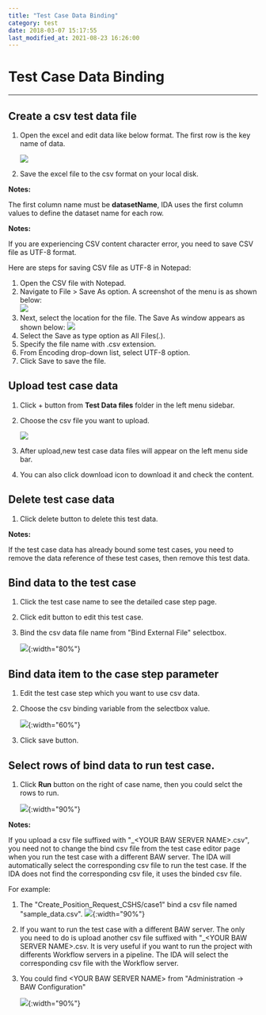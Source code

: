 ```yaml
---
title: "Test Case Data Binding"
category: test
date: 2018-03-07 15:17:55
last_modified_at: 2021-08-23 16:26:00
---
```


# Test Case Data Binding
***  
 
## Create a csv test data file 

  1. Open the excel and edit data like below format. The first row is the key name of data.
    
     ![][testcase_file]   
  
  2. Save the excel file to the csv format on your local disk.  
  
  **Notes:**
     
   The first column name must be **datasetName**, IDA uses the first column values to define the dataset name for each row.

  
  **Notes:**

   If you are experiencing CSV content character error, you need to save CSV file as UTF-8 format.

   Here are steps for saving CSV file as UTF-8 in Notepad:    

   1. Open the CSV file with Notepad.  
   2. Navigate to File > Save As option. A screenshot of the menu is as shown below:  
     ![][csv-saveas]
   3. Next, select the location for the file. The Save As window appears as shown below: 
     ![][csv-utf-8]
   4. Select the Save as type option as All Files(*.*).  
   5. Specify the file name with .csv extension.  
   6. From Encoding drop-down list, select UTF-8 option.  
   7. Click Save to save the file.  


## Upload test case data 

  1. Click + button from **Test Data files** folder in the left menu sidebar.
 
  2. Choose the csv file you want to upload.
    
     ![][testcase_data_upload]
 
  3. After upload,new test case data files will appear on the left menu side bar.
  
  4. You can also click download icon to download it and check the content.
  
  
## Delete test case data  

  1. Click delete button to delete this test data.  
  
   **Notes:**
     
   If the test case data has already bound some test cases, you need to remove the data reference of these test cases, then remove this test data.   


## Bind data to the test case

  1. Click the test case name to see the detailed case step page.
  
  2. Click edit button to edit this test case.
  
  3. Bind the csv data file name from "Bind External File" selectbox.
  
     ![][testcase_data_binding]{:width="80%"}
     
     
## Bind data item to the case step parameter

  1. Edit the test case step which you want to use csv data.
  
  2. Choose the csv binding variable  from the selectbox value.
  
     ![][testcase_parameter_binding]{:width="60%"}
  
  3. Click save button.  

## Select rows of bind data to run test case.

  1. Click **Run** button on the right of case name, then you could selct the rows to run.
  
     ![][testcase_data_binding_select_rows]{:width="90%"}

  **Notes:**

  If you upload a csv file suffixed with "_\<YOUR BAW SERVER NAME\>.csv", you need not to change the bind csv file from the test case editor page when you run the test case with a different BAW server. The IDA will automatically select the corresponding csv file to run the test case. If the IDA does not find the corresponding csv file, it uses the binded csv file.

For example:  

1. The "Create_Position_Request_CSHS/case1" bind a csv file named "sample_data.csv".
   ![][bindcsv]{:width="90%"}

2. If you want to run the test case with a different BAW server. The only you need to do is upload another csv file suffixed with "_\<YOUR BAW SERVER NAME\>.csv. It is very useful if you want to run the project with differents Workflow servers in a pipeline. The IDA will select the corresponding csv file with the Workflow server.

3. You could find \<YOUR BAW SERVER NAME\> from "Administration -> BAW Configuration"

   ![][bpm_server_name]{:width="90%"}


  


    
[testcase_file]: ../images/test/test_case_csv.PNG
[testcase_data_upload]: ../images/test/test_case_data_upload.PNG    
[testcase_data_binding]: ../images/test/test_case_data_binding.PNG   
[test_project_delete_button]: ../images/test/test_project_delete_button.PNG
[testcase_parameter_binding]: ../images/test/test_case_parameter_binding.PNG
[bindcsv]: ../images/test/bindcsv.png  
[bpm_server_name]: ../images/test/bpm_server_name.png 
[testcase_data_binding_select_rows]: ../images/test/testcase_data_binding_select_rows.png
[csv-saveas]: ../images/test/csv-saveas.png
[csv-utf-8]: ../images/test/csv-utf-8.png

